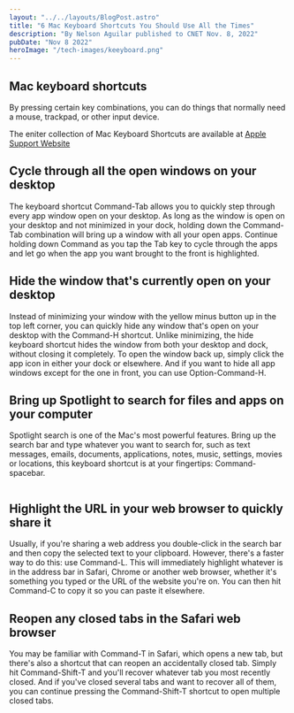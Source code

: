 ```yaml
---
layout: "../../layouts/BlogPost.astro"
title: "6 Mac Keyboard Shortcuts You Should Use All the Times"
description: "By Nelson Aguilar published to CNET Nov. 8, 2022"
pubDate: "Nov 8 2022"
heroImage: "/tech-images/keeyboard.png"
---
```

<h2>Mac keyboard shortcuts</h2>

<p class='ital'>By pressing certain key combinations, you can do things that normally need a mouse, trackpad, or other input device.</p>
<p>The eniter collection of Mac Keyboard Shortcuts are available at <a href='https://support.apple.com/en-us/HT201236' target="_blank">Apple Support Website</a></p>


<h2>Cycle through all the open windows on your desktop</h2>
<p>The keyboard shortcut <span class='ital'>Command-Tab</span> allows you to quickly step through every app window open on your desktop. As long as the window is open on your desktop and not minimized in your dock, holding down the Command-Tab combination will bring up a window with all your open apps. Continue holding down Command as you tap the Tab key to cycle through the apps and let go when the app you want brought to the front is highlighted.</p>

<h2>Hide the window that's currently open on your desktop</h2>
<p>Instead of minimizing your window with the yellow minus button up in the top left corner, you can quickly hide any window that's open on your desktop with the <span class='ital'>Command-H shortcut</span>. Unlike minimizing, the hide keyboard shortcut hides the window from both your desktop and dock, without closing it completely. To open the window back up, simply click the app icon in either your dock or elsewhere. And if you want to hide all app windows except for the one in front, you can use Option-Command-H.</p>

<h2>Bring up Spotlight to search for files and apps on your computer</h2>
<p>Spotlight search is one of the Mac's most powerful features. Bring up the search bar and type whatever you want to search for, such as text messages, emails, documents, applications, notes, music, settings, movies or locations, this keyboard shortcut is at your fingertips:<span class='ital'> Command-spacebar</span>. </p>
<img src='../../tech-images/search.png' alt=''>

<h2>Highlight the URL in your web browser to quickly share it</h2>
<p>Usually, if you're sharing a web address you double-click in the search bar and then copy the selected text to your clipboard. However, there's a faster way to do this: use <span class='ital'>Command-L</span>. This will immediately highlight whatever is in the address bar in Safari, Chrome or another web browser, whether it's something you typed or the URL of the website you're on. You can then hit Command-C to copy it so you can paste it elsewhere.</p>

<h2>Reopen any closed tabs in the Safari web browser</h2>
<p>You may be familiar with <span class='ital'>Command-T</span> in Safari, which opens a new tab, but there's also a shortcut that can reopen an accidentally closed tab. Simply hit <span class='ital'>Command-Shift-T</span> and you'll recover whatever tab you most recently closed. And if you've closed several tabs and want to recover all of them, you can continue pressing the <span class='ital'>Command-Shift-T</span> shortcut to open multiple closed tabs.</p>


